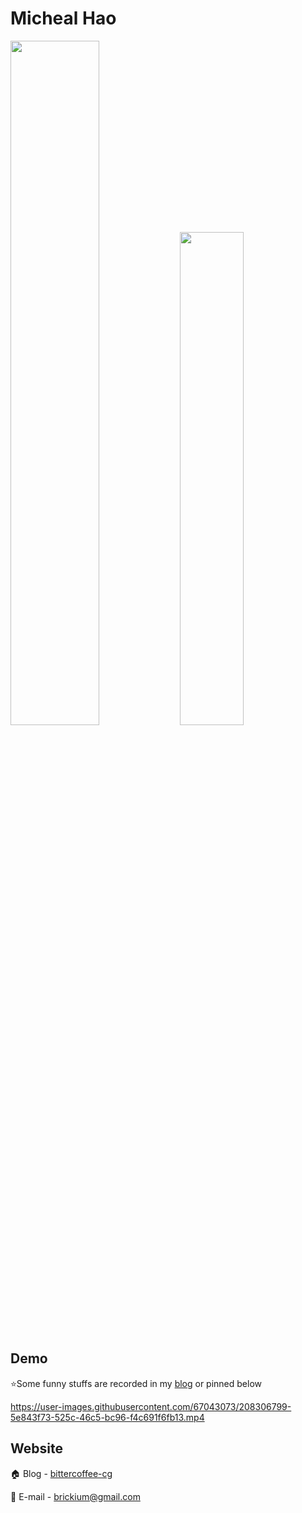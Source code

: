 # Micheal Hao

<p float="left">
<img src="https://github-readme-stats.vercel.app/api?username=logic-three-body&show_icons=true&theme=github_dark" width=53% />  <img src="https://github-readme-stats.vercel.app/api/top-langs/?username=Chaphlagical&hide=html,Tex&theme=github_dark&layout=compact" width=45% />
</p>

## Demo

:star:Some funny stuffs are recorded in my [blog](https://www.yuque.com/6527chen/ldyt32/vc5tbo) or pinned below

https://user-images.githubusercontent.com/67043073/208306799-5e843f73-525c-46c5-bc96-f4c691f6fb13.mp4

## Website

:house: Blog - [bittercoffee-cg](https://www.yuque.com/6527chen/ldyt32)

:e-mail: E-mail - [brickium@gmail.com](mailto:brickium@gmail.com) 
